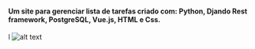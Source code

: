#### Um site para gerenciar lista de tarefas criado com: Python, Djando Rest framework, PostgreSQL, Vue.js, HTML e Css.
l
![alt text](https://github.com/SobrancelhaDoDragao/CadastroDePacientesCovid/blob/master/To_Do_List.png)
